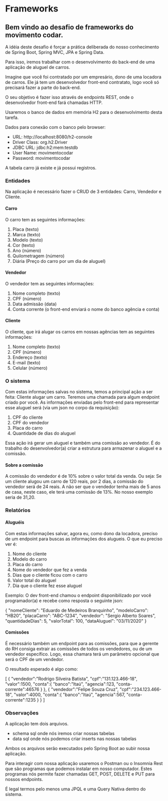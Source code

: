 # Frameworks

## Bem vindo ao desafio de frameworks do movimento codar.

A idéia deste desafio é forçar a prática deliberada do nosso conhecimento de Spring Boot, Spring MVC, JPA e Spring Data.

Para isso, iremos trabalhar com o desenvolvimento do back-end de uma aplicação de aluguel de carros.

Imagine que você foi contratado por um empresário, dono de uma locadora de carros.
Ele já tem um desenvolvedor front-end contratato, logo você só precisará fazer a parte do back-end.

O seu objetivo é fazer isso através de endpoints REST,
onde o desenvolvedor front-end fará chamadas HTTP.

Usaremos o banco de dados em memória H2 para o desenvolvimento desta tarefa.


Dados para conexão com o banco pelo browser:

* URL: http://localhost:8080/h2-console
* Driver Class: org.h2.Driver
* JDBC URL: jdbc:h2:mem:testdb
* User Name: movimentocodar
* Password: movimentocodar

A tabela carro já existe e já possui registros.

### Entidades

Na aplicação é necessário fazer o CRUD de 3 entidades:
Carro, Vendedor e Cliente.

#### Carro

O carro tem as seguintes informações:
1. Placa (texto)
2. Marca (texto)
3. Modelo (texto)
4. Cor (texto)
5. Ano (número)
6. Quilometragem (número)
7. Diária (Preço do carro por um dia de aluguel)

#### Vendedor

O vendedor tem as seguintes informações:
1. Nome completo (texto)
2. CPF (número)
3. Data admissão (data)
4. Conta corrente (o front-end enviará o nome do banco agência e conta)

#### Cliente

O cliente, que irá alugar os carros em nossas agências tem as seguintes informações:
1. Nome completo (texto)
2. CPF (número)
3. Endereço (texto)
4. E-mail (texto)
5. Celular (número)

### O sistema

Com estas informações salvas no sistema, temos a principal ação a ser feita: Cliente alugar um carro. Teremos uma chamada para algum endpoint criado por você.
As informações enviadas pelo front-end para representar esse aluguel será (via um json no corpo da requisição):

1. CPF do cliente
2. CPF do vendedor
3. Placa do carro
4. Quantidade de dias do aluguel

Essa ação irá gerar um aluguel e também uma comissão ao vendedor.
É do trabalho do desenvolvedor(a) criar a estrutura para armazenar o aluguel e a comissão.

#### Sobre a comissão

A comissão do vendedor é de 10% sobre o valor total da venda.
Ou seja: Se um cliente alugou um carro de 120 reais, por 2 dias, a comissão do vendedor
será de 24 reais. A não ser que o vendedor tenha mais de 5 anos de casa, neste caso, ele terá
uma comissão de 13%. No nosso exemplo seria de 31,20.

### Relatórios

#### Aluguéis

Com estas informações salvar, agora eu, como dono da locadora, preciso de um endpoint
para buscas as informações dos alugueis. O que eu preciso ver é:

1. Nome do cliente
2. Modelo do carro
3. Placa do carro
4. Nome do vendedor que fez a venda
5. Dias que o cliente ficou com o carro
6. Valor total do aluguel
7. Dia que o cliente fez esse aluguel

Exemplo: O dev front-end chamou o endpoint disponibilizado por você programador(a) e recebe como resposta o seguinte json:

{
    "nomeCliente": "Eduardo de Medeiros Branquinho",
    "modeloCarro": "HB20",
    "placaCarro": "ABC-1234",
    "vendedor": "Sergio Alberto Soares",
    "quantidadeDias": 5,
    "valorTotal": 100,
    "dataAluguel": "03/11/2020"
}

#### Comissões

É necessário também um endpoint para as comissões, para que a gerente do RH consiga extrair
as comissões de todos os vendedores, ou de um vendedor específico.
Logo, essa chamara terá um parâmetro opcional que será o CPF de um vendedor.

O resultado esperado é algo como:

[
{
"vendedor":"Rodrigo Silveira Batista",
"cpf":"131.123.466-18",
"valor":1500,
"conta":{
"banco":"Itaú",
"agencia":123,
"conta-corrente":46576
}
},
{
"vendedor":"Felipe Souza Cruz",
"cpf":"234.123.466-18",
"valor":4000,
"conta":{
"banco":"Itaú",
"agencia":567,
"conta-corrente":1235
}
}
]

### Observações

A aplicação tem dois arquivos. 
* schema sql onde nós iremos criar nossas tabelas
* data sql onde nós podemos criar inserts nas nossas tabelas

Ambos os arquivos serão executados pelo Spring Boot ao subir nossa aplicação.

Para interagir com nossa aplicação usaremos o Postman ou o Insomnia Rest que são
programas que podemos instalar em nosso computador.
Estes programas nós permite fazer chamadas GET, POST, DELETE e PUT para nossos endpoints.

É legal termos pelo menos uma JPQL e uma Query Nativa dentro do sistema.
